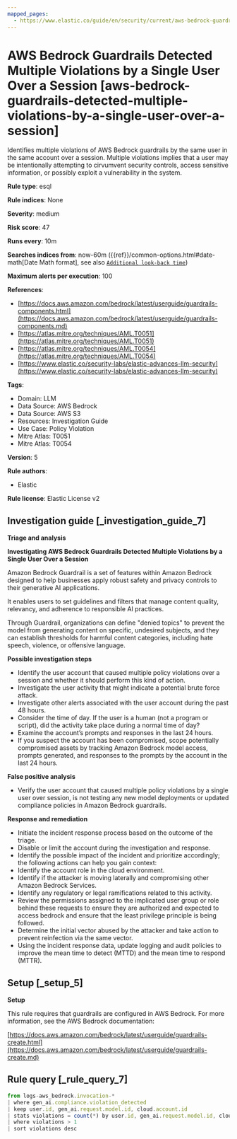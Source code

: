 ```yaml
---
mapped_pages:
  - https://www.elastic.co/guide/en/security/current/aws-bedrock-guardrails-detected-multiple-violations-by-a-single-user-over-a-session.html
---
```


# AWS Bedrock Guardrails Detected Multiple Violations by a Single User Over a Session [aws-bedrock-guardrails-detected-multiple-violations-by-a-single-user-over-a-session]

Identifies multiple violations of AWS Bedrock guardrails by the same user in the same account over a session. Multiple violations implies that a user may be intentionally attempting to cirvumvent security controls, access sensitive information, or possibly exploit a vulnerability in the system.

**Rule type**: esql

**Rule indices**: None

**Severity**: medium

**Risk score**: 47

**Runs every**: 10m

**Searches indices from**: now-60m ({{ref}}/common-options.html#date-math[Date Math format], see also [`Additional look-back time`](docs-content://solutions/security/detect-and-alert/create-detection-rule.md#rule-schedule))

**Maximum alerts per execution**: 100

**References**:

* [https://docs.aws.amazon.com/bedrock/latest/userguide/guardrails-components.html](https://docs.aws.amazon.com/bedrock/latest/userguide/guardrails-components.md)
* [https://atlas.mitre.org/techniques/AML.T0051](https://atlas.mitre.org/techniques/AML.T0051)
* [https://atlas.mitre.org/techniques/AML.T0054](https://atlas.mitre.org/techniques/AML.T0054)
* [https://www.elastic.co/security-labs/elastic-advances-llm-security](https://www.elastic.co/security-labs/elastic-advances-llm-security)

**Tags**:

* Domain: LLM
* Data Source: AWS Bedrock
* Data Source: AWS S3
* Resources: Investigation Guide
* Use Case: Policy Violation
* Mitre Atlas: T0051
* Mitre Atlas: T0054

**Version**: 5

**Rule authors**:

* Elastic

**Rule license**: Elastic License v2

## Investigation guide [_investigation_guide_7]

**Triage and analysis**

**Investigating AWS Bedrock Guardrails Detected Multiple Violations by a Single User Over a Session**

Amazon Bedrock Guardrail is a set of features within Amazon Bedrock designed to help businesses apply robust safety and privacy controls to their generative AI applications.

It enables users to set guidelines and filters that manage content quality, relevancy, and adherence to responsible AI practices.

Through Guardrail, organizations can define "denied topics" to prevent the model from generating content on specific, undesired subjects, and they can establish thresholds for harmful content categories, including hate speech, violence, or offensive language.

**Possible investigation steps**

* Identify the user account that caused multiple policy violations over a session and whether it should perform this kind of action.
* Investigate the user activity that might indicate a potential brute force attack.
* Investigate other alerts associated with the user account during the past 48 hours.
* Consider the time of day. If the user is a human (not a program or script), did the activity take place during a normal time of day?
* Examine the account’s prompts and responses in the last 24 hours.
* If you suspect the account has been compromised, scope potentially compromised assets by tracking Amazon Bedrock model access, prompts generated, and responses to the prompts by the account in the last 24 hours.

**False positive analysis**

* Verify the user account that caused multiple policy violations by a single user over session, is not testing any new model deployments or updated compliance policies in Amazon Bedrock guardrails.

**Response and remediation**

* Initiate the incident response process based on the outcome of the triage.
* Disable or limit the account during the investigation and response.
* Identify the possible impact of the incident and prioritize accordingly; the following actions can help you gain context:
* Identify the account role in the cloud environment.
* Identify if the attacker is moving laterally and compromising other Amazon Bedrock Services.
* Identify any regulatory or legal ramifications related to this activity.
* Review the permissions assigned to the implicated user group or role behind these requests to ensure they are authorized and expected to access bedrock and ensure that the least privilege principle is being followed.
* Determine the initial vector abused by the attacker and take action to prevent reinfection via the same vector.
* Using the incident response data, update logging and audit policies to improve the mean time to detect (MTTD) and the mean time to respond (MTTR).


## Setup [_setup_5]

**Setup**

This rule requires that guardrails are configured in AWS Bedrock. For more information, see the AWS Bedrock documentation:

[https://docs.aws.amazon.com/bedrock/latest/userguide/guardrails-create.html](https://docs.aws.amazon.com/bedrock/latest/userguide/guardrails-create.md)


## Rule query [_rule_query_7]

```js
from logs-aws_bedrock.invocation-*
| where gen_ai.compliance.violation_detected
| keep user.id, gen_ai.request.model.id, cloud.account.id
| stats violations = count(*) by user.id, gen_ai.request.model.id, cloud.account.id
| where violations > 1
| sort violations desc
```


